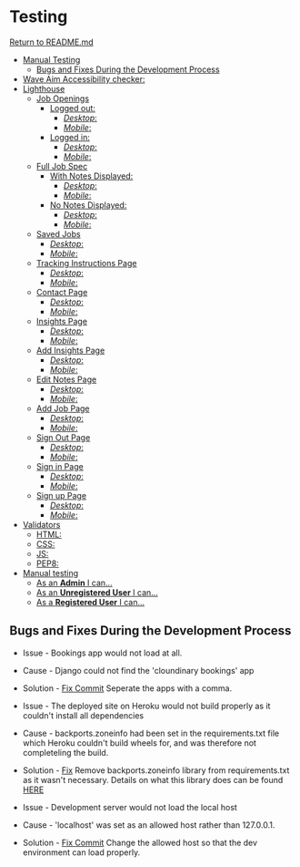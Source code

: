 # Testing

[Return to README.md](README.md)

- [Manual Testing](#manual-testing)
  - [Bugs and Fixes During the Development Process](#bugs-and-fixes-during-the-development-process)
- [Wave Aim Accessibility checker:](#wave-aim-accessibility-checker)
- [Lighthouse](#lighthouse)
  - [Job Openings](#job-openings)
    - [Logged out:](#logged-out)
      - [_Desktop_:](#desktop)
      - [_Mobile_:](#mobile)
    - [Logged in:](#logged-in)
      - [_Desktop_:](#desktop-1)
      - [_Mobile_:](#mobile-1)
  - [Full Job Spec](#full-job-spec)
    - [With Notes Displayed:](#with-notes-displayed)
      - [_Desktop_:](#desktop-2)
      - [_Mobile_:](#mobile-2)
    - [No Notes Displayed:](#no-notes-displayed)
      - [_Desktop_:](#desktop-3)
      - [_Mobile_:](#mobile-3)
  - [Saved Jobs](#saved-jobs)
    - [_Desktop_:](#desktop-4)
    - [_Mobile_:](#mobile-4)
  - [Tracking Instructions Page](#tracking-instructions-page)
    - [_Desktop_:](#desktop-5)
    - [_Mobile_:](#mobile-5)
  - [Contact Page](#contact-page)
    - [_Desktop_:](#desktop-6)
    - [_Mobile_:](#mobile-6)
  - [Insights Page](#insights-page)
    - [_Desktop_:](#desktop-7)
    - [_Mobile_:](#mobile-7)
  - [Add Insights Page](#add-insights-page)
    - [_Desktop_:](#desktop-8)
    - [_Mobile_:](#mobile-8)
  - [Edit Notes Page](#edit-notes-page)
    - [_Desktop_:](#desktop-9)
    - [_Mobile_:](#mobile-9)
  - [Add Job Page](#add-job-page)
    - [_Desktop_:](#desktop-10)
    - [_Mobile_:](#mobile-10)
  - [Sign Out Page](#sign-out-page)
    - [_Desktop_:](#desktop-11)
    - [_Mobile_:](#mobile-11)
  - [Sign in Page](#sign-in-page)
    - [_Desktop_:](#desktop-12)
    - [_Mobile_:](#mobile-12)
  - [Sign up Page](#sign-up-page)
    - [_Desktop_:](#desktop-13)
    - [_Mobile_:](#mobile-13)
- [Validators](#validators)
  - [HTML:](#html)
  - [CSS:](#css)
  - [JS:](#js)
  - [PEP8:](#pep8)
- [Manual testing](#manual-testing)
  - [As an **Admin** I can...](#as-an-admin-i-can)
  - [As an **Unregistered User** I can...](#as-an-unregistered-user-i-can)
  - [As a **Registered User** I can...](#as-a-registered-user-i-can)

## Bugs and Fixes During the Development Process

- Issue - Bookings app would not load at all.
- Cause - Django could not find the 'cloundinary bookings' app
- Solution - [Fix Commit](https://github.com/Tom-Ainsworth/CI-PP4-toms-drum-lessons/commit/5335cba884d78564406acd379ba420e64b5548be) Seperate the apps with a comma.

- Issue - The deployed site on Heroku would not build properly as it couldn't install all dependencies
- Cause - backports.zoneinfo had been set in the requirements.txt file which Heroku couldn't build wheels for, and was therefore not completeling the build.
- Solution - [Fix](https://github.com/Tom-Ainsworth/CI-PP4-toms-drum-lessons/commit/c0f9003a72c683865e5b214b964072c33f5f6f1a) Remove backports.zoneinfo library from requirements.txt as it wasn't necessary. Details on what this library does can be found [HERE](https://pypi.org/project/backports.zoneinfo/)

- Issue - Development server would not load the local host
- Cause - 'localhost' was set as an allowed host rather than 127.0.0.1.
- Solution - [Fix Commit](c8b15cfddd30dbd47d483891d8db87a3cd76181b) Change the allowed host so that the dev environment can load properly.
